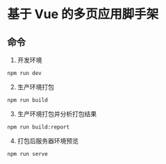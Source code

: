 # 基于 Vue 的多页应用脚手架

## 命令

1. 开发环境
```
npm run dev
```

2. 生产环境打包
```
npm run build
```

3. 生产环境打包并分析打包结果
```
npm run build:report
```

4. 打包后服务器环境预览
```
npm run serve
```
